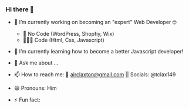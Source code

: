 ### Hi there 👋

<!--
**tclax149/Profile** is a ✨ _special_ ✨ repository because its `README.md` (this file) appears on your GitHub profile.

- 👯 I’m looking to collaborate on ...
- 🤔 I’m looking for help with ...

-->

- 🔭 I’m currently working on becoming an "expert" Web Developer 🤓 
    - 🎨 No Code (WordPress, Shopfiy, Wix)
    - 👨🏽‍💻 Code (Html, Css, Javascript)
    
- 🌱 I’m currently learning how to become a better Javascript developer!
    
- 💬 Ask me about ...
- 📫 How to reach me: 📧 airclaxton@gmail.com || Socials: @tclax149  
- 😄 Pronouns: Him
- ⚡ Fun fact: 
